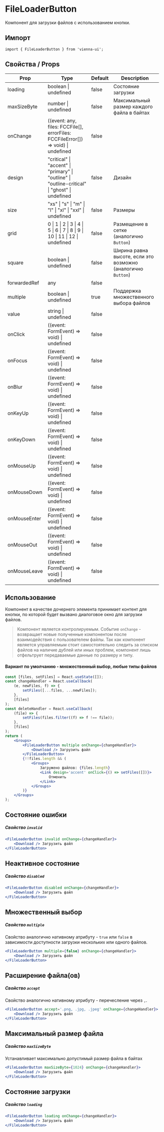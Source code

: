 # FileLoaderButton

Компонент для загрузки файлов с использованием кнопки.

## Импорт

```
import { FileLoaderButton } from 'vienna-ui';
```

## Свойства / Props

| Prop | Type | Default | Description |
| --- | --- | --- | --- |
| loading | boolean \| undefined | false | Состояние загрузки |
| maxSizeByte | number \| undefined | false | Максимальный размер каждого файла в байтах |
| onChange | ((event: any, files: FCCFile[], errorFiles: FCCFileError[]) => void) \| undefined | false |
| design | "critical" \| "accent" \| "primary" \| "outline" \| "outline-critical" \| "ghost" \| undefined | false | Дизайн |
| size | "xs" \| "s" \| "m" \| "l" \| "xl" \| "xxl" \| undefined | false | Размеры |
| grid | 0 \| 1 \| 2 \| 3 \| 4 \| 5 \| 6 \| 7 \| 8 \| 9 \| 10 \| 11 \| 12 \| undefined | false | Размещение в сетке (аналогично `Button`) |
| square | boolean \| undefined | false | Ширина равна высоте, если это возможно (аналогично `Button`) |
| forwardedRef | any | false |
| multiple | boolean \| undefined | true | Поддержка множественного выбора файлов |
| value | string \| undefined | false |
| onClick | ((event: FormEvent) => void) \| undefined | false |
| onFocus | ((event: FormEvent) => void) \| undefined | false |
| onBlur | ((event: FormEvent) => void) \| undefined | false |
| onKeyUp | ((event: FormEvent) => void) \| undefined | false |
| onKeyDown | ((event: FormEvent) => void) \| undefined | false |
| onMouseUp | ((event: FormEvent) => void) \| undefined | false |
| onMouseDown | ((event: FormEvent) => void) \| undefined | false |
| onMouseEnter | ((event: FormEvent) => void) \| undefined | false |
| onMouseOut | ((event: FormEvent) => void) \| undefined | false |
| onMouseLeave | ((event: FormEvent) => void) \| undefined | false |

## Использование

Компонент в качестве дочернего элемента принимает контент для кнопки, по которой будет вызвано диалоговое окно для загрузки файлов.

> Компонент является контролируемым. Событие `onChange` - возвращает новые полученные компонентом после взаимодействия с пользователем файлы. Так как компонент является управляемым стоит самостоятельно следить за списком файлов на наличие дублей или иных проблем, компонент лишь отфельтрует передаваемые данные по размеру и типу.

#### Вариант по умолчанию - множественный выбор, любые типы файлов

```jsx
const [files, setFiles] = React.useState([]);
const changeHandler = React.useCallback(
    (e, newFiles, f) => {
        setFiles([...files, ...newFiles]);
    },
    [files]
);
const deleteHandler = React.useCallback(
    (file) => {
        setFiles(files.filter((f) => f !== file));
    },
    [files]
);
return (
    <Groups>
        <FileLoaderButton multiple onChange={changeHandler}>
            <Download /> Загрузить файл
        </FileLoaderButton>
        {!!files.length && (
            <Groups>
                Загружено файлов: {files.length}
                <Link design='accent' onClick={() => setFiles([])}>
                    Отменить
                </Link>
            </Groups>
        )}
    </Groups>
);
```

## Состояние ошибки

##### Свойство `invalid`

```jsx
<FileLoaderButton invalid onChange={changeHandler}>
    <Download /> Загрузить файл
</FileLoaderButton>
```

## Неактивное состояние

##### Свойство `disabled`

```jsx
<FileLoaderButton disabled onChange={changeHandler}>
    <Download /> Загрузить файл
</FileLoaderButton>
```

## Множественный выбор

##### Свойство `multiple`

Свойство аналогично нативному атрибуту - `true` или `false` в зависимости доступности загрузки нескольких или одного файлов.

```jsx
<FileLoaderButton multiple={false} onChange={changeHandler}>
    <Download /> Загрузить файл
</FileLoaderButton>
```

## Расширение файла(ов)

##### Свойство `accept`

Свойство аналогично нативному атрибуту - перечесление через `,`.

```jsx
<FileLoaderButton accept='.png, .jpg, .jpeg' onChange={changeHandler}>
    <Download /> Загрузить файл
</FileLoaderButton>
```

## Максимальный размер файла

##### Свойство `maxSizeByte`

Устанавливает максимально допустимый размер файла в байтах

```jsx
<FileLoaderButton maxSizeByte={1024} onChange={changeHandler}>
    <Download /> Загрузить файл
</FileLoaderButton>
```

## Состояние загрузки

##### Свойство `loading`

```jsx
<FileLoaderButton loading onChange={changeHandler}>
    <Download /> Загрузить файл
</FileLoaderButton>
```
